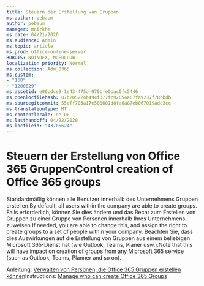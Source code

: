 ```yaml
---
title: Steuern der Erstellung von Gruppen
ms.author: pebaum
author: pebaum
manager: mnirkhe
ms.date: 04/21/2020
ms.audience: Admin
ms.topic: article
ms.prod: office-online-server
ROBOTS: NOINDEX, NOFOLLOW
localization_priority: Normal
ms.collection: Adm_O365
ms.custom:
- "168"
- "1200029"
ms.assetid: e06cdce9-1e43-475d-970b-e0bac0fc5446
ms.openlocfilehash: 07b205224b494f377fc92654a67fa9237f78bbdb
ms.sourcegitcommit: 55eff703a17e500681d8fa6a87eb067019ade3cc
ms.translationtype: MT
ms.contentlocale: de-DE
ms.lasthandoff: 04/22/2020
ms.locfileid: "43705624"
---
```

# <a name="control-creation-of-office-365-groups"></a><span data-ttu-id="727f6-102">Steuern der Erstellung von Office 365 Gruppen</span><span class="sxs-lookup"><span data-stu-id="727f6-102">Control creation of Office 365 groups</span></span>

<span data-ttu-id="727f6-103">Standardmäßig können alle Benutzer innerhalb des Unternehmens Gruppen erstellen.</span><span class="sxs-lookup"><span data-stu-id="727f6-103">By default, all users within the company are able to create groups.</span></span> <span data-ttu-id="727f6-104">Falls erforderlich, können Sie dies ändern und das Recht zum Erstellen von Gruppen zu einer Gruppe von Personen innerhalb Ihres Unternehmens zuweisen.</span><span class="sxs-lookup"><span data-stu-id="727f6-104">If needed, you are able to change this, and assign the right to create groups to a set of people within your company.</span></span> <span data-ttu-id="727f6-105">Beachten Sie, dass dies Auswirkungen auf die Erstellung von Gruppen aus einem beliebigen Microsoft 365-Dienst hat (wie Outlook, Teams, Planer usw.).</span><span class="sxs-lookup"><span data-stu-id="727f6-105">Note that this will have impact on creation of groups from any Microsoft 365 service (such as Outlook, Teams, Planner and so on).</span></span>
  
<span data-ttu-id="727f6-106">Anleitung: [Verwalten von Personen, die Office 365 Gruppen erstellen können](https://docs.microsoft.com/office365/admin/create-groups/manage-creation-of-groups)</span><span class="sxs-lookup"><span data-stu-id="727f6-106">Instructions: [Manage who can create Office 365 Groups](https://docs.microsoft.com/office365/admin/create-groups/manage-creation-of-groups)</span></span>
